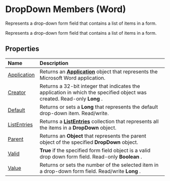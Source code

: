 
# DropDown Members (Word)
Represents a drop-down form field that contains a list of items in a form.

Represents a drop-down form field that contains a list of items in a form.


## Properties



|**Name**|**Description**|
|:-----|:-----|
|[Application](38dd82d5-b74f-892c-5dea-e3f60da6033b.md)|Returns an  **[Application](d1cf6f8f-4e88-bf01-93b4-90a83f79cb44.md)** object that represents the Microsoft Word application.|
|[Creator](0260c934-5ce3-31a2-0f75-89453532bd50.md)|Returns a 32-bit integer that indicates the application in which the specified object was created. Read-only  **Long** .|
|[Default](aaf2920c-1077-3c5d-f80e-4ad119b3ae2f.md)|Returns or sets a  **Long** that represents the default drop-down item. Read/write.|
|[ListEntries](87235132-0ff6-e8d7-1efc-1df4a9816b2f.md)|Returns a  **[ListEntries](cfd3c706-5b69-338f-b104-e12526b89f47.md)** collection that represents all the items in a **DropDown** object.|
|[Parent](5b721c1a-6553-5ffb-167d-ff73a9e42f01.md)|Returns an  **Object** that represents the parent object of the specified **DropDown** object.|
|[Valid](2ac906a1-effa-02ff-85db-620f30434e89.md)| **True** if the specified form field object is a valid drop down form field. Read-only **Boolean** .|
|[Value](9777996d-4e60-f528-6dcd-c4da3b77dff8.md)|Returns or sets the number of the selected item in a drop-down form field. Read/write  **Long** .|
